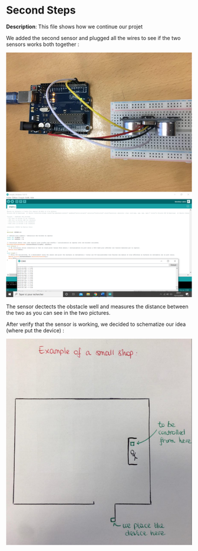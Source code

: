 # Second Steps
 **Description**:  This file shows how we continue our projet

We added the second sensor and plugged all the wires to see if the two sensors works both together :

![Branchement](https://github.com/efrei-paris-sud/2020-B-Bad-and-Boudji/blob/main/project/FirstSteps/131656845_402102754335112_8858561327330845576_n.jpg)
![Code](https://github.com/efrei-paris-sud/2020-B-Bad-and-Boudji/blob/main/project/FirstSteps/131245521_147329883505024_9150203707664505752_n.png)

The sensor dectects the obstacle well and measures the distance between the two as you can see in the two pictures.

After verify that the sensor is working, we decided to schematize our idea (where put the device) :

![Schema](https://github.com/efrei-paris-sud/2020-B-Bad-and-Boudji/blob/main/project/FirstSteps/131578942_1036478646857689_1710014657525749501_n%20(2).jpg)




